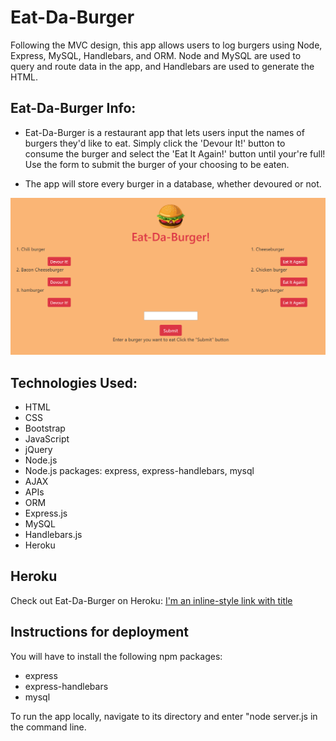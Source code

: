# Eat-Da-Burger
Following the MVC design, this app allows users to log burgers using Node, Express, MySQL, Handlebars, and ORM. Node and MySQL are used to query and route data in the app, and Handlebars are used to generate the HTML.


## Eat-Da-Burger Info:

* Eat-Da-Burger is a restaurant app that lets users input the names of burgers they'd like to eat. Simply click the 'Devour It!' button to consume the burger and select the 'Eat It Again!' button until your're full! Use the form to submit the burger of your choosing to be eaten.

* The app will store every burger in a database, whether devoured or not.

![Eat-da-burger](public\assets\img\Eat-da-burger.PNG)



## Technologies Used:

* HTML
* CSS
* Bootstrap
* JavaScript
* jQuery
* Node.js
* Node.js packages: express, express-handlebars, mysql
* AJAX
* APIs
* ORM
* Express.js
* MySQL
* Handlebars.js
* Heroku

## Heroku

Check out Eat-Da-Burger on Heroku: [I'm an inline-style link with title](https://eat-da-burger-log-da-burger.herokuapp.com/ "Eat-Da-Burger")

## Instructions for deployment

You will have to install the following npm packages:
* express
* express-handlebars
* mysql

To run the app locally, navigate to its directory and enter "node server.js in the command line.